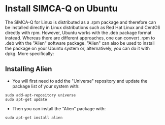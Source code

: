 # Install SIMCA-Q on Ubuntu

The SIMCA-Q for Linux is distributed as a .rpm package and therefore can be installed directly in Linux distributions such as Red Hat Linux and CentOS directly with rpm. However, Ubuntu works
with the .deb package format instead. Whereas there are different approaches, one can convert .rpm to .deb with the "Alien" software package. "Alien" can also be used to install the package on
your Ubuntu system or, alternatively, you can do it with dpkg. More specifically:

## Installing Alien

- You will first need to add the "Universe" repository and update the package list of your system with:
```
sudo add-apt-repository universe
sudo apt-get update
```

- Then you can install the "Alien" package with:
```
sudo apt-get install alien
```


